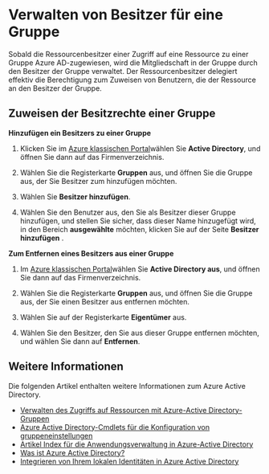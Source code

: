 
<properties
    pageTitle="Nächste Schritte für Access Management Entwurfsphase | Microsoft Azure"
    description="Erweiterte wie – für die Verwaltung von Sicherheitsgruppen und wie Sie diesen Gruppen zum Verwalten des Zugriffs auf eine Ressource."
    services="active-directory"
    documentationCenter=""
    authors="curtand"
    manager="femila"
    editor=""/>

<tags
    ms.service="active-directory"
    ms.workload="identity"
    ms.tgt_pltfrm="na"
    ms.devlang="na"
    ms.topic="article"
    ms.date="09/22/2016"
    ms.author="curtand"/>

# <a name="managing-owners-for-a-group"></a>Verwalten von Besitzer für eine Gruppe
Sobald die Ressourcenbesitzer einer Zugriff auf eine Ressource zu einer Gruppe Azure AD-zugewiesen, wird die Mitgliedschaft in der Gruppe durch den Besitzer der Gruppe verwaltet. Der Ressourcenbesitzer delegiert effektiv die Berechtigung zum Zuweisen von Benutzern, die der Ressource an den Besitzer der Gruppe.

## <a name="assigning-group-ownership"></a>Zuweisen der Besitzrechte einer Gruppe

**Hinzufügen ein Besitzers zu einer Gruppe**

1. Klicken Sie im [Azure klassischen Portal](https://manage.windowsazure.com)wählen Sie **Active Directory**, und öffnen Sie dann auf das Firmenverzeichnis.

2. Wählen Sie die Registerkarte **Gruppen** aus, und öffnen Sie die Gruppe aus, der Sie Besitzer zum hinzufügen möchten.

3. Wählen Sie **Besitzer hinzufügen**.

4. Wählen Sie den Benutzer aus, den Sie als Besitzer dieser Gruppe hinzufügen, und stellen Sie sicher, dass dieser Name hinzugefügt wird, in den Bereich **ausgewählte** möchten, klicken Sie auf der Seite **Besitzer hinzufügen** .


**Zum Entfernen eines Besitzers aus einer Gruppe**

1. Im [Azure klassischen Portal](https://manage.windowsazure.com)wählen Sie **Active Directory aus**, und öffnen Sie dann auf das Firmenverzeichnis.

2. Wählen Sie die Registerkarte **Gruppen** aus, und öffnen Sie die Gruppe aus, der Sie einen Besitzer aus entfernen möchten.

4. Wählen Sie auf der Registerkarte **Eigentümer** aus.

5. Wählen Sie den Besitzer, den Sie aus dieser Gruppe entfernen möchten, und wählen Sie dann auf **Entfernen**.

## <a name="additional-information"></a>Weitere Informationen

Die folgenden Artikel enthalten weitere Informationen zum Azure Active Directory.

* [Verwalten des Zugriffs auf Ressourcen mit Azure-Active Directory-Gruppen](active-directory-manage-groups.md)
* [Azure Active Directory-Cmdlets für die Konfiguration von gruppeneinstellungen](active-directory-accessmanagement-groups-settings-cmdlets.md)
* [Artikel Index für die Anwendungsverwaltung in Azure-Active Directory](active-directory-apps-index.md)
* [Was ist Azure Active Directory?](active-directory-whatis.md)
* [Integrieren von Ihrem lokalen Identitäten in Azure Active Directory](active-directory-aadconnect.md)
